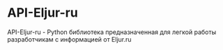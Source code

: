 # API-Eljur-ru

API-Eljur-ru - Python библиотека предназначенная для легкой работы разработчикам с информацией от Eljur.ru
